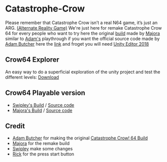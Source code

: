 # Catastrophe-Crow
Please remember that Catastrophe Crow isn’t a real N64 game, it’s just an ARG. [(Alternate Reality Game)](https://en.wikipedia.org/wiki/Alternate_reality_game)
We're just here for remake Catastrophe Crow 64 for every people who want to try here the original [build](https://drive.google.com/drive/folders/1z4-oaGQVcDXO8hBDV_uY-jCJf9uc199i) made by [Majora](https://github.com/Majora-OX) similar to [Adam's](https://www.youtube.com/user/AdamButcher) playthrough if you want the official source code made by [Adam Butcher](https://www.youtube.com/user/AdamButcher) here the [link](https://drive.google.com/u/0/uc?id=1VkzGzTKfN3JKxae1A37XkTRL4H_hovQ0) and froget you will need [Unity Editor 2018](https://unity3d.com/get-unity/download?thank-you=update&download_nid=63829&os=Win)
## Crow64 Explorer
An easy way to do a superficial exploration of the unity project and test the different levels:
[Download](https://mega.nz/file/DVJRzQzb#hqslvFRMScwO1VCVeiPaG27Q0y3japVz9TxFWsbylsI)
## Crow64 Playable version
- [Swipley's Build](https://github.com) / [Source code](https://github.com/Swipley/Catastrophe-Crow)
- [Majora's Build](https://drive.google.com/drive/folders/1z4-oaGQVcDXO8hBDV_uY-jCJf9uc199i) / [Source code](https://github.com/Majora-OX/Catastrophe-Crow)
## Credit
- [Adam Butcher](https://www.youtube.com/user/AdamButcher) for making the original [Catastrophe Crow! 64 Build](https://youtu.be/irEb9TS9yEk)
- [Majora](https://github.com/Majora-OX/) for the remake build
- [Swipley](https://github.com/Swipley/) make some changes
- [Rick](https://github.com/SweetieRick/) for the press start button
